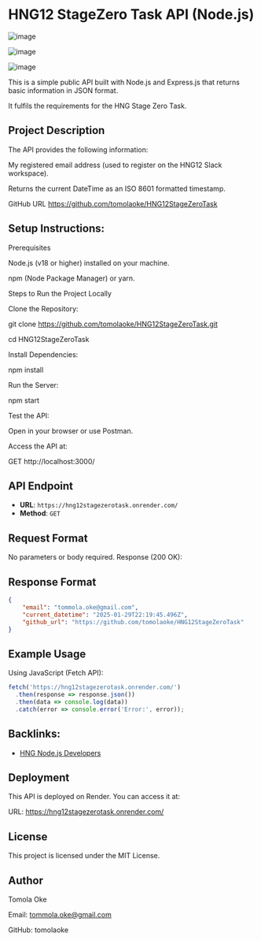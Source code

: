 # HNG12 StageZero Task API (Node.js)
![image](https://github.com/user-attachments/assets/a5e70dcd-d67a-472d-8ac0-6ac7e82bcba6)

![image](https://github.com/user-attachments/assets/c7f5a76b-b86a-46eb-947a-aef453801364)

![image](https://github.com/user-attachments/assets/a5550073-e44c-45e8-a4fd-8da4db513f7e)

This is a simple public API built with Node.js and Express.js that returns basic information in JSON format.

It fulfils the requirements for the HNG Stage Zero Task.

## Project Description
The API provides the following information:

My registered email address (used to register on the HNG12 Slack workspace).

Returns the current DateTime as an ISO 8601 formatted timestamp.

GitHub URL https://github.com/tomolaoke/HNG12StageZeroTask

## Setup Instructions:
Prerequisites

Node.js (v18 or higher) installed on your machine.

npm (Node Package Manager) or yarn.


Steps to Run the Project Locally


Clone the Repository:

git clone https://github.com/tomolaoke/HNG12StageZeroTask.git

cd HNG12StageZeroTask


Install Dependencies:

npm install

Run the Server:

npm start

Test the API:

Open in your browser or use Postman.

Access the API at:

GET http://localhost:3000/


## API Endpoint
- **URL**: `https://hng12stagezerotask.onrender.com/`
- **Method**: `GET`

## Request Format
No parameters or body required.
Response (200 OK):

## Response Format
```json
{
    "email": "tommola.oke@gmail.com",
    "current_datetime": "2025-01-29T22:19:45.496Z",
    "github_url": "https://github.com/tomolaoke/HNG12StageZeroTask"
}
```

## Example Usage
Using JavaScript (Fetch API):
```javascript
fetch('https://hng12stagezerotask.onrender.com/')
  .then(response => response.json())
  .then(data => console.log(data))
  .catch(error => console.error('Error:', error));
```
## Backlinks:

- [HNG Node.js Developers](https://hng.tech/hire/nodejs-developers)

## Deployment

This API is deployed on Render. You can access it at:

URL: https://hng12stagezerotask.onrender.com/

## License

This project is licensed under the MIT License.

## Author

Tomola Oke

Email: tommola.oke@gmail.com

GitHub: tomolaoke
